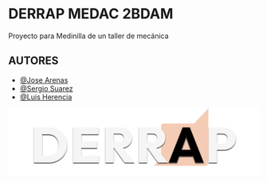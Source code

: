 # DERRAP MEDAC 2BDAM

Proyecto para Medinilla de un taller de mecánica


## AUTORES

- [@Jose Arenas](https://github.com/WoliBlue)
- [@Sergio Suarez](https://github.com/SeRGioNaS)
- [@Luis Herencia](https://github.com/luisherencialhg)


![Logo](FIGMA/Imagenes/IconGargantuesco.png)


